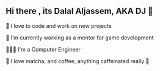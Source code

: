 ## Hi there , its Dalal Aljassem, AKA DJ 👋



🔭 I love to code and work on new projects 

🚀 I’m currently working as a mentor for game development

👩🏻‍💻 I'm a Computer Engineer

🌱 I love matcha, and coffee, anything caffeinated really 🍵

<!--
**dalalaljassem/dalalaljassem** is a ✨ _special_ ✨ repository because its `README.md` (this file) appears on your GitHub profile.

Here are some ideas to get you started:

- 🔭 I’m currently working on ...
- 🌱 I’m currently learning ...
- 👯 I’m looking to collaborate on ...
- 🤔 I’m looking for help with ...
- 💬 Ask me about ...
- 📫 How to reach me: ...
- 😄 Pronouns: ...
- ⚡ Fun fact: ...
-->
